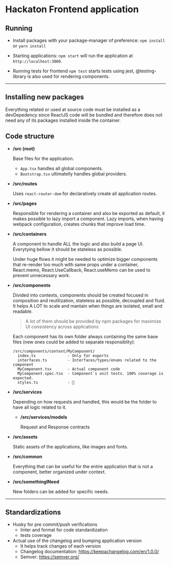 # Hackaton Frontend application

## Running

- Install packages with your package-manager of preference:
  `npm install` or `yarn install`

- Starting applications:
  `npm start` will run the application at `http://localhost:3000`.

- Running tests for frontend
  `npm test` starts tests using jest, @testing-library is also used for rendering components.

---

## Installing new packages

Everything related or used at source code must be installed as a devDepedency since ReactJS code will be bundled and therefore does not need any of its packages installed inside the container.

## Code structure

- **/src (root)**

  Base files for the application.

  - `App.tsx` handles all global components.
  - `Bootstrap.tsx` ultimatelly handles global providers.

- **/src/routes**

  Uses `react-router-dom` for declaratively create all application routes.

- **/src/pages**

  Responsible for rendering a container and also be exported as default, it makes possible to lazy import a component.
  Lazy imports, when having webpack configuration, creates chunks that improve load time.

- **/src/containers**

  A component to handle ALL the logic and also build a page UI. Everytying bellow it should be stateless as possible.

  Under huge flows it might be needed to optimize bigger components that re-render too much with same props under a container, React.memo, React.UseCallback, React.useMemo can be used to prevent unnecessary work.

- **/src/components**

  Divided into contexts, components should be created focused in composition and reutilization, stateless as possible, decoupled and fluid.
  It helps A LOT to scale and mantain when things are isolated, small and readable.

  > A lot of them should be provided by npm packages for maximize UI consistency across applications

  Each component has its own folder always containing the same base files (new ones could be added to separate responsiblity):

  ```
  /src/components/context/MyComponent/
    index.ts              - Only for exports
    interfaces.ts         - Interfaces/types/enums related to the component
    MyComponent.tsx       - Actual component code
    MyComponent.spec.tsx  - Component`s unit tests. 100% coverage is expected.
    styles.ts             - 🎨
  ```

- **/src/services**

  Depending on how requests and handled, this would be the folder to have all logic related to it.

  - **/src/services/models**

    Request and Response contracts

- **/src/assets**

  Static assets of the applications, like images and fonts.

- **/src/common**

  Everything that can be useful for the entire application that is not a component, better organized under context.

- **/src/somethingINeed**

  New folders can be added for specific needs.

---

## Standardizations

- Husky for pre commit/push verifications
  - linter and format for code standardization
  - tests coverage
- Actual use of the changelog and bumping application version
  - It helps track changes of each version
  - Changelog documentation: https://keepachangelog.com/en/1.0.0/
  - Semver: https://semver.org/
